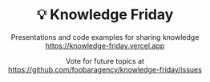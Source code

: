 <h1 align="center">
  💡 Knowledge Friday
</h1>

<p align="center">
  Presentations and code examples for sharing knowledge<br>
  <a href="https://knowledge-friday.vercel.app">https://knowledge-friday.vercel.app</a>
</p>

<p align="center">
  Vote for future topics at<br>
  <a href="https://github.com/foobaragency/knowledge-friday/issues">https://github.com/foobaragency/knowledge-friday/issues</a>
</p>
